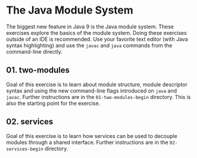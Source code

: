 # The Java Module System

The biggest new feature in Java 9 is the Java module system.
These exercises explore the basics of the module system.
Doing these exercises outside of an IDE is recommended.
Use your favorite text editor (with Java syntax highlighting) and use the `javac` and `java` commands from the command-line directly.

## 01. two-modules

Goal of this exercise is to learn about module structure, module descriptor syntax and using the new command-line flags introduced on `java` and `javac`. Further instructions are in the `01-two-modules-begin` directory. This is also the starting point for the exercise.

## 02. services

Goal of this exercise is to learn how services can be used to decouple modules through a shared interface. Further instructions are in the `02-services-begin` directory.
